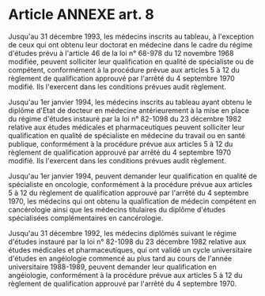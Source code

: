 # Article ANNEXE art. 8

Jusqu'au 31 décembre 1993, les médecins inscrits au tableau, à l'exception de ceux qui ont obtenu leur doctorat en médecine dans le cadre du régime d'études prévu à l'article 46 de la loi n° 68-978 du 12 novembre 1968 modifiée, peuvent solliciter leur qualification en qualité de spécialiste ou de compétent, conformément à la procédure prévue aux articles 5 à 12 du règlement de qualification approuvé par l'arrêté du 4 septembre 1970 modifié. Ils l'exercent dans les conditions prévues audit règlement.

Jusqu'au 1er janvier 1994, les médecins inscrits au tableau ayant obtenu le diplôme d'Etat de docteur en médecine antérieurement à la mise en place du régime d'études instauré par la loi n° 82-1098 du 23 décembre 1982 relative aux études médicales et pharmaceutiques peuvent solliciter leur qualification en qualité de spécialiste en médecine du travail ou en santé publique, conformément à la procédure prévue aux articles 5 à 12 du règlement de qualification approuvé par arrêté du 4 septembre 1970 modifié. Ils l'exercent dans les conditions prévues audit règlement.

Jusqu'au 1er janvier 1994, peuvent demander leur qualification en qualité de spécialiste en oncologie, conformément à la procédure prévue aux articles 5 à 12 du règlement de qualification approuvé par l'arrêté du 4 septembre 1970, les médecins qui ont obtenu la qualification de médecin compétent en cancérologie ainsi que les médecins titulaires du diplôme d'études spécialisées complémentaires en cancérologie.

Jusqu'au 31 décembre 1992, les médecins diplômés suivant le régime d'études instauré par la loi n° 82-1098 du 23 décembre 1982 relative aux études médicales et pharmaceutiques, qui ont validé un cycle universitaire d'études en angéiologie commencé au plus tard au cours de l'année universitaire 1988-1989, peuvent demander leur qualification en angéiologie, conformément à la procédure prévue aux articles 5 à 12 du règlement de qualification approuvé par l'arrêté du 4 septembre 1970.
